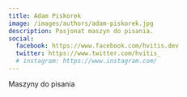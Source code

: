 ```yaml
---
title: Adam Piskorek
image: /images/authors/adam-piskorek.jpg
description: Pasjonat maszyn do pisania.
social:
  facebook: https://www.facebook.com/hvitis.dev
  twitter: https://www.twitter.com/hvitis_
  # instagram: https://www.instagram.com/
---
```


Maszyny do pisania